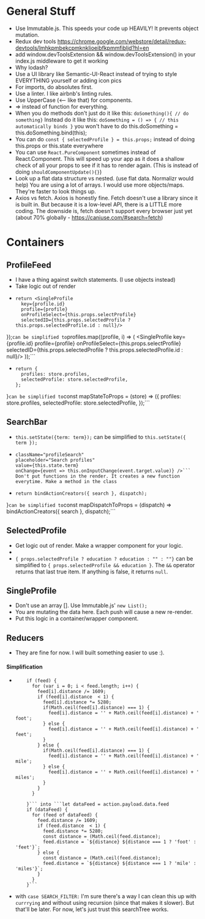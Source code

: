 # General Stuff

* Use Immutable.js. This speeds your code up HEAVILY! It prevents object mutation.
* Redux dev tools https://chrome.google.com/webstore/detail/redux-devtools/lmhkpmbekcpmknklioeibfkpmmfibljd?hl=en
* add window.devToolsExtension && window.devToolsExtension() in your index.js middleware to get it working
* Why lodash?
* Use a UI library like Semantic-UI-React instead of trying to style EVERYTHING yourself or adding icon pics
* For imports, do absolutes first.
* Use a linter. I like airbnb's linting rules.
* Use UpperCase (<-- like that) for components.
* => instead of function for everything.
* When you do methods don't just do it like this: ```doSomething(){ // do something}``` Instead do it like this: `doSomething = () => { // this automatically binds }` you won't have to do this.doSomething = this.doSomething.bind(this);
* You can do `const { selectedProfile } = this.props;` instead of doing this.props or this.state everywhere
* You can use `React.PureComponent` sometimes instead of React.Component. This will speed up your app as it does a shallow check of all your props to see if it has to render again. (This is instead of doing `shouldComponentUpdate(){}`)
* Look up a flat data structure vs nested. (use flat data. Normalizr would help) You are using a lot of arrays. I would use more objects/maps. They're faster to look things up.
* Axios vs fetch. Axios is honestly fine. Fetch doesn't use a library since it is built in. But because it is a low-level API, there is a LITTLE more coding. The downside is, fetch doesn't support every browser just yet (about 70% globally - https://caniuse.com/#search=fetch)


# Containers

## ProfileFeed

* I have a thing against switch statements. (I use objects instead)
* Take logic out of render
* ```profiles.map((profile, i) => {
  return <SingleProfile
    key={profile.id}
    profile={profile}
    onProfileSelect={this.props.selectProfile}
    selectedID={this.props.selectedProfile ? this.props.selectedProfile.id : null}/>
});``` can be simplified to ```profiles.map((profile, i) => (
  <SingleProfile
    key={profile.id}
    profile={profile}
    onProfileSelect={this.props.selectProfile}
    selectedID={this.props.selectedProfile ? this.props.selectedProfile.id : null}/>
));```
* ```function mapStateToProps(store) {
  return {
    profiles: store.profiles,
    selectedProfile: store.selectedProfile,
  };
}``` can be simplified to ```const mapStateToProps = (store) => ({
  profiles: store.profiles,
  selectedProfile: store.selectedProfile,
});```

## SearchBar

* `this.setState({term: term});` can be simplified to `this.setState({ term });`
* ```<input
  className="profileSearch"
  placeholder="Search profiles"
  value={this.state.term}
  onChange={event => this.onInputChange(event.target.value)} />``` Don't put functions in the render. It creates a new function everytime. Make a method in the class
* ```function mapDispatchToProps(dispatch) {
  return bindActionCreators({ search }, dispatch);
}``` can be simplified to ```const mapDispatchToProps = (dispatch) => bindActionCreators({ search }, dispatch);```

## SelectedProfile

* Get logic out of render. Make a wrapper component for your logic.
*
* `{ props.selectedProfile ? education ? education : "" : ""}` can be simplified to `{ props.selectedProfile && education }`. The `&&` operator returns that last true item. If anything is false, it returns `null`.

## SingleProfile

* Don't use an array []. Use Immutable.js' `new List();`
* You are mutating the data here. Each push will cause a new re-render.
* Put this logic in a container/wrapper component.

## Reducers

* They are fine for now. I will built something easier to use :).

#### Simplification
* ```let feed = action.payload.data.feed
      if (feed) {
        for (var i = 0; i < feed.length; i++) {
          feed[i].distance /= 1609;
          if (feed[i].distance  < 1) {
            feed[i].distance *= 5280;
            if(Math.ceil(feed[i].distance) === 1) {
              feed[i].distance = '' + Math.ceil(feed[i].distance) + ' foot';
            } else {
              feed[i].distance = '' + Math.ceil(feed[i].distance) + ' feet';
            }
          } else {
            if(Math.ceil(feed[i].distance) === 1) {
              feed[i].distance = '' + Math.ceil(feed[i].distance) + ' mile';
            } else {
              feed[i].distance = '' + Math.ceil(feed[i].distance) + ' miles';
            }
          }
        }

      }``` into ```let dataFeed = action.payload.data.feed
      if (dataFeed) {
        for (feed of dataFeed) {
          feed.distance /= 1609;
          if (feed.distance  < 1) {
            feed.distance *= 5280;
            const distance = (Math.ceil(feed.distance);
            feed.distance = `${distance} ${distance === 1 ? 'foot' : 'feet'}`;
          } else {
            const distance = (Math.ceil(feed.distance);
            feed.distance = `${distance} ${distance === 1 ? 'mile' : 'miles'}`;
          }
        }
      }```
* with `case SEARCH_FILTER:` I'm sure there's a way I can clean this up with `currrying` and without using recursion (since that makes it slower). But that'll be later. For now, let's just trust this searchTree works.
